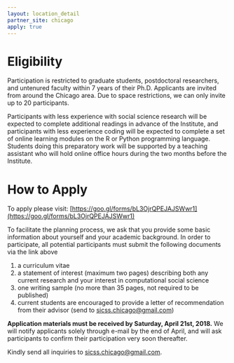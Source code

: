```yaml
---
layout: location_detail
partner_site: chicago
apply: true
---
```


# Eligibility

Participation is restricted to graduate students, postdoctoral researchers, and untenured faculty within 7 years of their Ph.D.  Applicants are invited from around the Chicago area.  Due to space restrictions, we can only invite up to 20 participants.

Participants with less experience with social science research will be expected to complete additional readings in advance of the Institute, and participants with less experience coding will be expected to complete a set of online learning modules on the R or Python programming language.  Students doing this preparatory work will be supported by a teaching assistant who will hold online office hours during the two months before the Institute.

# How to Apply

To apply please visit: [https://goo.gl/forms/bL3OjrQPEJAJSWwr1](https://goo.gl/forms/bL3OjrQPEJAJSWwr1)

To facilitate the planning process, we ask that you provide some basic information about yourself and your academic background. In order to participate, all potential participants must submit the following documents via the link above

1. a curriculum vitae
1. a statement of interest (maximum two pages) describing both any current research and your interest in computational social science
1. one writing sample (no more than 35 pages, not required to be published)
1. current students are encouraged to provide a letter of recommendation from their advisor (send to sicss.chicago@gmail.com)

**Application materials must be received by Saturday, April 21st, 2018.**  We will notify applicants solely through e-mail by the end of April, and will ask participants to confirm their participation very soon thereafter. 

Kindly send all inquiries to [sicss.chicago@gmail.com](mailto:sicss.chicago@gmail.com).
